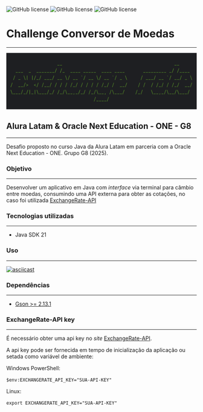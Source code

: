 ![GitHub license](https://badgen.net/github/license/rrbotlab/challenge-conversor-de-moedas-one-g8)
![GitHub license](https://badgen.net/github/commits/rrbotlab/challenge-conversor-de-moedas-one-g8)
![GitHub license](https://badgen.net/github/last-commit/rrbotlab/challenge-conversor-de-moedas-one-g8)

# Challenge Conversor de Moedas
***


![capa](/assets/images/capa.png)

## Alura Latam & Oracle Next Education - ONE - G8
***

Desafio proposto no curso Java da Alura Latam em parceria com a 
Oracle Next Education - ONE. Grupo G8 (2025).


### Objetivo
***

Desenvolver um aplicativo em Java com _interface_ via terminal para câmbio entre moedas, consumindo 
uma API externa para obter as cotações, no caso foi utilizada [ExchangeRate-API](https://www.exchangerate-api.com/)

### Tecnologias utilizadas
***

* Java SDK 21

### Uso
***

[![asciicast](https://asciinema.org/a/DKGUQg7zQaPZEvhcX1jdDOt2C.svg)](https://asciinema.org/a/DKGUQg7zQaPZEvhcX1jdDOt2C)

### Dependências
***

* [Gson >= 2.13.1](https://mvnrepository.com/artifact/com.google.code.gson/gson/2.13.1)

### ExchangeRate-API key
***

É necessário obter uma api key no _site_ [ExchangeRate-API](https://www.exchangerate-api.com/).

A api key pode ser fornecida em tempo de inicialização da aplicação ou setada como variável de 
ambiente:

Windows PowerShell:
```
$env:EXCHANGERATE_API_KEY="SUA-API-KEY"
```

Linux:
```
export EXCHANGERATE_API_KEY="SUA-API-KEY"
```

